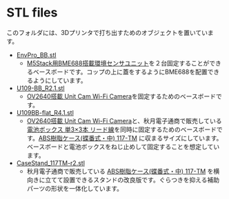 # STL files

このフォルダには、3Dプリンタで打ち出すためのオブジェクトを置いています。

* [EnvPro_BB.stl](./EnvPro_BB.stl "Unit ENV-Pro用ベースボード")
  * [M5Stack用BME688搭載環境センサユニット](https://docs.m5stack.com/en/unit/ENV%20Pro%20Unit)を２台固定することができるベースボードです。コップの上に蓋をするようにBME688を配置できるようにしています。
* [U109-BB_R2.1.stl](./U109-BB_R2.1.stl "Unit CAM用ベースボード(1)")
  * [OV2640搭載 Unit Cam Wi-Fi Camera](https://docs.m5stack.com/en/unit/unit_cam)を固定するためのベースボードです。
* [U109BB-flat_R4.1.stl](./U109BB-flat_R4.1.stl "Unit CAM用ベースボード(2)")
  * [OV2640搭載 Unit Cam Wi-Fi Camera](https://docs.m5stack.com/en/unit/unit_cam)と、秋月電子通商で販売している[電池ボックス 単3×3本 リード線](https://akizukidenshi.com/catalog/g/g102667/)を同時に固定するためのベースボードです。[ABS樹脂ケース(蝶番式・中) 117-TM](https://akizukidenshi.com/catalog/g/g107401/) に収まるサイズにしています。ベースボードと電池ボックスをねじ止めして固定することを想定しています。
* [CaseStand_117TM-r2.stl](./CaseStand_117TM-r2.stl "ABS樹脂ケース 117-TM用のスタンド(改版)")
  * 秋月電子通商で販売している [ABS樹脂ケース(蝶番式・中) 117-TM](https://akizukidenshi.com/catalog/g/g107401/) を横向きに立てて設置できるスタンドの改良版です。ぐらつきを抑える補助パーツの形状を一体化しています。
